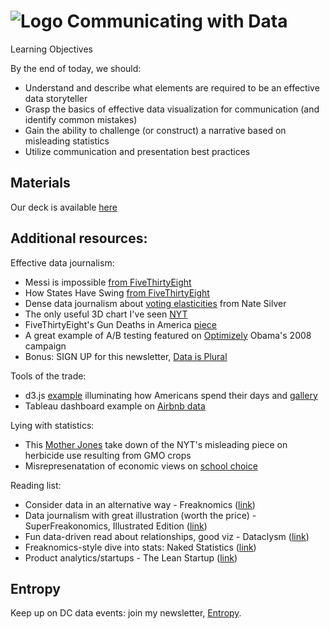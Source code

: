 # ![Logo](https://ga-dash.s3.amazonaws.com/production/assets/logo-9f88ae6c9c3871690e33280fcf557f33.png) Communicating with Data


Learning Objectives

By the end of today, we should:

- Understand and describe what elements are required to be an effective data storyteller
- Grasp the basics of effective data visualization for communication (and identify common mistakes)
- Gain the ability to challenge (or construct) a narrative based on misleading statistics
- Utilize communication and presentation best practices


## Materials


Our deck is available [here](https://github.com/josephofiowa/GA-DSI/blob/master/communicating-with-data/communicating-with-data.pdf)


## Additional resources:

Effective data journalism:

- Messi is impossible [from FiveThirtyEight](https://fivethirtyeight.com/features/lionel-messi-is-impossible/)
- How States Have Swing [from FiveThirtyEight](http://www.nytimes.com/interactive/2012/10/15/us/politics/swing-history.html?_r=2&)
- Dense data journalism about [voting elasticities](http://fivethirtyeight.com/features/swing-voters-and-elastic-states/) from Nate Silver
- The only useful 3D chart I've seen [NYT](http://www.nytimes.com/interactive/2015/03/19/upshot/3d-yield-curve-economic-growth.html)
- FiveThirtyEight's Gun Deaths in America [piece](http://fivethirtyeight.com/features/gun-deaths/)
- A great example of A/B testing featured on [Optimizely](https://blog.optimizely.com/2010/11/29/how-obama-raised-60-million-by-running-a-simple-experiment/) Obama's 2008 campaign
- Bonus: SIGN UP for this newsletter, [Data is Plural](http://tinyletter.com/data-is-plural/)

Tools of the trade:

- d3.js [example](https://flowingdata.com/2015/12/15/a-day-in-the-life-of-americans/) illuminating how Americans spend their days and [gallery](https://github.com/d3/d3/wiki/Gallery)
- Tableau dashboard example on [Airbnb data](https://public.tableau.com/en-us/s/blog/2015/07/analyzing-airbnb-data)


Lying with statistics:

- This [Mother Jones](http://www.motherjones.com/kevin-drum/2016/11/how-mislead-statistics-gmo-crops-edition) take down of the NYT's misleading piece on herbicide use resulting from GMO crops
- Misrepresenatation of economic views on [school choice](http://reason.com/blog/2017/01/02/the-new-york-times-gets-everything-wrong)


Reading list:

- Consider data in an alternative way - Freaknomics ([link](https://www.amazon.com/gp/product/0060731338?ie=UTF8&tag=jn0af-20&camp=1789&linkCode=xm2&creativeASIN=0060731338))
- Data journalism with great illustration (worth the price) - SuperFreakonomics, Illustrated Edition ([link](https://www.amazon.com/gp/product/0061941220?ie=UTF8&tag=jn0af-20&camp=1789&linkCode=xm2&creativeASIN=0061941220))
- Fun data-driven read about relationships, good viz - Dataclysm ([link](https://www.amazon.com/gp/product/0385347391?ie=UTF8&tag=jn0af-20&camp=1789&linkCode=xm2&creativeASIN=0385347391))
- Freaknomics-style dive into stats: Naked Statistics ([link](https://www.amazon.com/gp/product/039334777X?ie=UTF8&tag=jn0af-20&camp=1789&linkCode=xm2&creativeASIN=039334777X))
- Product analytics/startups - The Lean Startup ([link](https://www.amazon.com/gp/product/0307887898/ref=as_li_tl?ie=UTF8&camp=1789&creative=9325&creativeASIN=0307887898&linkCode=as2&tag=jn0af-20&linkId=6a6bcfcfbe5a63807f7f29069a8b9164))

## Entropy

Keep up on DC data events: join my newsletter, [Entropy](https://www.josephofiowa.com/entropy/).

